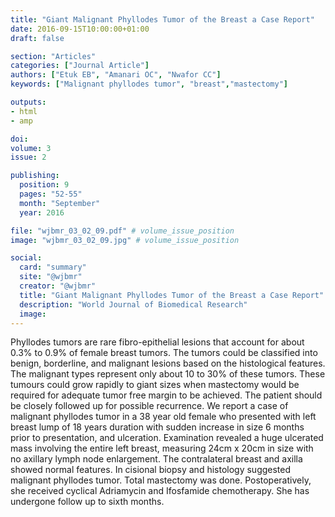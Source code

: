 ```yaml
---
title: "Giant Malignant Phyllodes Tumor of the Breast a Case Report"
date: 2016-09-15T10:00:00+01:00
draft: false

section: "Articles"
categories: ["Journal Article"]
authors: ["Etuk EB", "Amanari OC", "Nwafor CC"]
keywords: ["Malignant phyllodes tumor", "breast","mastectomy"]

outputs: 
- html
- amp

doi:
volume: 3
issue: 2

publishing:
  position: 9
  pages: "52-55"
  month: "September"
  year: 2016

file: "wjbmr_03_02_09.pdf" # volume_issue_position
image: "wjbmr_03_02_09.jpg" # volume_issue_position

social:
  card: "summary"
  site: "@wjbmr"
  creator: "@wjbmr"
  title: "Giant Malignant Phyllodes Tumor of the Breast a Case Report"
  description: "World Journal of Biomedical Research"
  image:
---
```

Phyllodes tumors are rare fibro-epithelial lesions that account for about 0.3% to 0.9% of female breast tumors.
The tumors could be classified into benign, borderline, and malignant lesions based on the histological
features. The malignant types represent only about 10 to 30% of these tumors. These tumours could grow
rapidly to giant sizes when mastectomy would be required for adequate tumor free margin to be achieved. The
patient should be closely followed up for possible recurrence. We report a case of malignant phyllodes tumor in
a 38 year old female who presented with left breast lump of 18 years duration with sudden increase in size 6
months prior to presentation, and ulceration. Examination revealed a huge ulcerated mass involving the entire
left breast, measuring 24cm x 20cm in size with no axillary lymph node enlargement. The contralateral breast
and axilla showed normal features. In cisional biopsy and histology suggested malignant phyllodes tumor.
Total mastectomy was done. Postoperatively, she received cyclical Adriamycin and Ifosfamide chemotherapy.
She has undergone follow up to sixth months.
